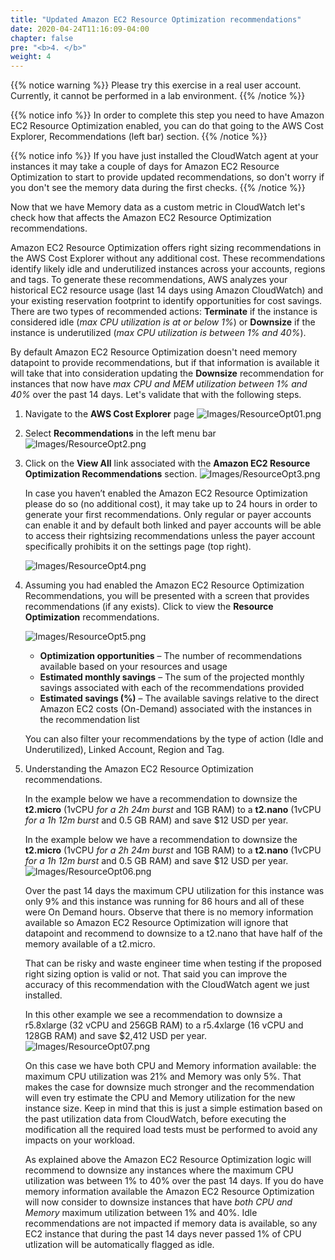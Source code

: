 ```yaml
---
title: "Updated Amazon EC2 Resource Optimization recommendations"
date: 2020-04-24T11:16:09-04:00
chapter: false
pre: "<b>4. </b>"
weight: 4
---
```


{{% notice warning %}}
Please try this exercise in a real user account. Currently, it cannot be performed in a lab environment.
{{% /notice %}}

{{% notice info %}}
In order to complete this step you need to have Amazon EC2 Resource Optimization enabled, you can do that going to the AWS Cost Explorer, Recommendations (left bar) section.
{{% /notice %}}

{{% notice info %}}
If you have just installed the CloudWatch agent at your instances it may take a couple of days for Amazon EC2 Resource Optimization to start to provide updated recommendations, so don't worry if you don't see the memory data during the first checks.
{{% /notice %}}


Now that we have Memory data as a custom metric in CloudWatch let's check how that affects the Amazon EC2 Resource Optimization recommendations.

Amazon EC2 Resource Optimization offers right sizing recommendations in the AWS Cost Explorer without any additional cost. These recommendations identify likely idle and underutilized instances across your accounts, regions and tags. To generate these recommendations, AWS analyzes your historical EC2 resource usage (last 14 days using Amazon CloudWatch) and your existing reservation footprint to identify opportunities for cost savings. There are two types of recommended actions: **Terminate** if the instance is considered idle (*max CPU utilization is at or below 1%*) or **Downsize** if the instance is underutilized (*max CPU utilization is between 1% and 40%*).

By default Amazon EC2 Resource Optimization doesn't need memory datapoint to provide recommendations, but if that information is available it will take that into consideration updating the **Downsize** recommendation for instances that now have *max CPU and MEM utilization between 1% and 40%* over the past 14 days. Let's validate that with the following steps.

1. Navigate to the **AWS Cost Explorer** page
![Images/ResourceOpt01.png](/cost/200_aws_resource_optimization/Images/ResourceOpt01.png)

1. Select **Recommendations** in the left menu bar
![Images/ResourceOpt2.png](/cost/200_aws_resource_optimization/Images/ResourceOpt02.png)


1. Click on the **View All** link associated with the **Amazon EC2 Resource Optimization Recommendations** section.
![Images/ResourceOpt3.png](/cost/200_aws_resource_optimization/Images/ResourceOpt03.png)

    In case you haven’t enabled the Amazon EC2 Resource Optimization please do so (no additional cost), it may take up to 24 hours in order to generate your first recommendations. Only regular or payer accounts can enable it and by default both linked and payer accounts will be able to access their rightsizing recommendations unless the payer account specifically prohibits it on the settings page (top right).

    ![Images/ResourceOpt4.png](/cost/200_aws_resource_optimization/Images/ResourceOpt04.png)

1. Assuming you had enabled the Amazon EC2 Resource Optimization Recommendations, you will be presented with a screen that provides recommendations (if any exists). Click to view the **Resource Optimization** recommendations.

    ![Images/ResourceOpt5.png](/cost/200_aws_resource_optimization/Images/ResourceOpt05.png)

    - **Optimization opportunities** – The number of recommendations available based on your resources and usage
    - **Estimated monthly savings** – The sum of the projected monthly savings associated with each of the recommendations provided
    - **Estimated savings (%)** – The available savings relative to the direct Amazon EC2 costs (On-Demand) associated with the instances in the recommendation list

    You can also filter your recommendations by the type of action (Idle and Underutilized), Linked Account, Region and Tag.

1. Understanding the Amazon EC2 Resource Optimization recommendations.

    In the example below we have a recommendation to downsize the **t2.micro** (1vCPU *for a 2h 24m burst* and 1GB RAM) to a **t2.nano** (1vCPU *for a 1h 12m burst* and 0.5 GB RAM) and save $12 USD per year.

    In the example below we have a recommendation to downsize the **t2.micro** (1vCPU *for a 2h 24m burst* and 1GB RAM) to a **t2.nano** (1vCPU *for a 1h 12m burst* and 0.5 GB RAM) and save $12 USD per year.
    ![Images/ResourceOpt06.png](/cost/200_aws_resource_optimization/Images/ResourceOpt06.png)


    Over the past 14 days the maximum CPU utilization for this instance was only 9% and this instance was running for 86 hours and all of these were On Demand hours. Observe that there is no memory information available so Amazon EC2 Resource Optimization will ignore that datapoint and recommend to downsize to a t2.nano that have half of the memory available of a t2.micro.

    That can be risky and waste engineer time when testing if the proposed right sizing option is valid or not. That said you can improve the accuracy of this recommendation with the CloudWatch agent we just installed.

    In this other example we see a recommendation to downsize a r5.8xlarge (32 vCPU and 256GB RAM) to a r5.4xlarge (16 vCPU and 128GB RAM) and save $2,412 USD per year.
    ![Images/ResourceOpt07.png](/cost/200_aws_resource_optimization/Images/ResourceOpt07.png)

    On this case we have both CPU and Memory information available: the maximum CPU utilization was 21% and Memory was only 5%. That makes the case for downsize much stronger and the recommendation will even try estimate the CPU and Memory utilization for the new instance size. Keep in mind that this is just a simple estimation based on the past utilization data from CloudWatch, before executing the modification all the required load tests must be performed to avoid any impacts on your workload.

    As explained above the Amazon EC2 Resource Optimization logic will recommend to downsize any instances where the maximum CPU utilization was between 1% to 40% over the past 14 days. If you do have memory information available the Amazon EC2 Resource Optimization will now consider to downsize instances that have *both CPU and Memory* maximum utilization between 1% and 40%. Idle recommendations are not impacted if memory data is available, so any EC2 instance that during the past 14 days never passed 1% of CPU utlization will be automatically flagged as idle.